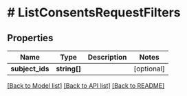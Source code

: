 # # ListConsentsRequestFilters


## Properties


Name | Type | Description | Notes
------------ | ------------- | ------------- | -------------
**subject_ids**| **string[]** |   | [optional]


[[Back to Model list]](../../README.md#models) [[Back to API list]](../../README.md#endpoints) [[Back to README]](../../README.md)